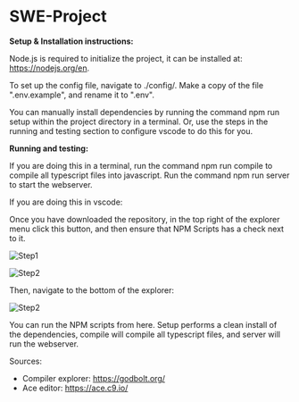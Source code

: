 # SWE-Project
**Setup & Installation instructions:**

Node.js is required to initialize the project, it can be installed at: https://nodejs.org/en.

To set up the config file, navigate to ./config/. Make a copy of the file ".env.example", and rename it to ".env".

You can manually install dependencies by running the command npm run setup within the project directory in a terminal. Or, use the steps in the running and testing section to configure vscode to do this for you.

**Running and testing:**

If you are doing this in a terminal, run the command npm run compile to compile all typescript files into javascript. Run the command npm run server to start the webserver. 

If you are doing this in vscode:

Once you have downloaded the repository, in the top right of the explorer menu click this button, and then ensure that NPM Scripts has a check next to it.

![Step1](https://github.com/user-attachments/assets/ab932a66-394f-4b82-abef-33768771c5d6)

![Step2](https://github.com/user-attachments/assets/3c35fdce-fe97-4536-ad55-9d4ce96f463b)

Then, navigate to the bottom of the explorer:

![Step2](https://github.com/user-attachments/assets/1da2ab2f-bb53-4176-b84a-c03dc979f1a4)

You can run the NPM scripts from here. Setup performs a clean install of the dependencies, compile will compile all typescript files, and server will run the webserver.

Sources:

- Compiler explorer: https://godbolt.org/
- Ace editor: https://ace.c9.io/
